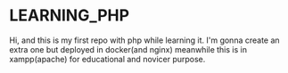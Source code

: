 # LEARNING_PHP
Hi, and this is my first repo with php while learning it.
I'm gonna create an extra one but deployed in docker(and nginx) meanwhile this is in xampp(apache) for educational and novicer purpose.
